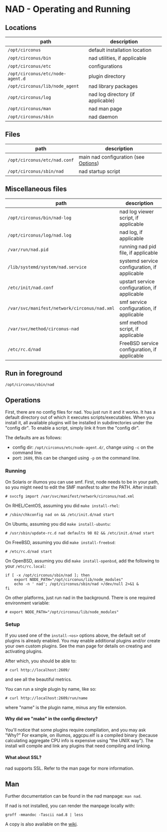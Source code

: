 # NAD - Operating and Running

## Locations

| path                             | description                       |
| -------------------------------- | --------------------------------- |
| `/opt/circonus`                  | default installation location     |
| `/opt/circonus/bin`              | nad utilities, if applicable      |
| `/opt/circonus/etc`              | configurations                    |
| `/opt/circonus/etc/node-agent.d` | plugin directory                  |
| `/opt/circonus/lib/node_agent`   | nad library packages              |
| `/opt/circonus/log`              | nad log directory (if applicable) |
| `/opt/circonus/man`              | nad man page                      |
| `/opt/circonus/sbin`             | nad daemon                        |

## Files

| path                         | description                                        |
| ---------------------------- | -------------------------------------------------- |
| `/opt/circonus/etc/nad.conf` | main nad configuration (see [Options](OPTIONS.md)) |
| `/opt/circonus/sbin/nad`     | nad startup script                                 |

## Miscellaneous files

| path                                         | description                                  |
| -------------------------------------------- | -------------------------------------------- |
| `/opt/circonus/bin/nad-log`                  | nad log viewer script, if applicable         |
| `/opt/circonus/log/nad.log`                  | nad log, if applicable                       |
| `/var/run/nad.pid`                           | running nad pid file, if applicable          |
| `/lib/systemd/system/nad.service`            | systemd service configuration, if applicable |
| `/etc/init/nad.conf`                         | upstart service configuration, if applicable |
| `/var/svc/manifest/network/circonus/nad.xml` | smf service configuration, if applicable     |
| `/var/svc/method/circonus-nad`               | smf method script, if applicable             |
| `/etc/rc.d/nad`                              | FreeBSD service configuration, if applicable |


## Run in foreground

`/opt/circonus/sbin/nad`



## Operations

First, there are no config files for nad. You just run it and it works.
It has a default directory out of which it executes scripts/executables.
When you install it, all available plugins will be installed in
subdirectories under the "config dir".  To enable a script, simply link
it from the "config dir".

The defaults are as follows:

- config dir: `/opt/circonus/etc/node-agent.d/`, change using `-c` on the command line.
- port: `2609`, this can be changed using `-p` on the command line.

### Running

On Solaris or illumos you can use smf.  First, node needs to be in your path,
so you might need to edit the SMF manifest to alter the PATH. After install:

    # svccfg import /var/svc/manifest/network/circonus/nad.xml

On RHEL/CentOS, assuming you did `make install-rhel`:

    # /sbin/chkconfig nad on && /etc/init.d/nad start

On Ubuntu, assuming you did `make install-ubuntu`:

    # /usr/sbin/update-rc.d nad defaults 98 02 && /etc/init.d/nad start

On FreeBSD, assuming you did `make install-freebsd`:

    # /etc/rc.d/nad start

On OpenBSD, assuming you did `make install-openbsd`, add the following to your `/etc/rc.local`:

    if [ -x /opt/circonus/sbin/nad ]; then
        export NODE_PATH="/opt/circonus/lib/node_modules"
        echo -n ' nad'; /opt/circonus/sbin/nad >/dev/null 2>&1 &
    fi

On other platforms, just run nad in the background. There is one required
environment variable:

   `# export NODE_PATH="/opt/circonus/lib/node_modules"`

### Setup

If you used one of the `install-<os>` options above, the default set of
plugins is already enabled.  You may enable additional plugins and/or
create your own custom plugins.  See the man page for details on creating
and activating plugins.

After which, you should be able to:

    # curl http://localhost:2609/

and see all the beautiful metrics.

You can run a single plugin by name, like so:

    # curl http://localhost:2609/run/name

where "name" is the plugin name, minus any file extension.

#### Why did we "make" in the config directory?

You'll notice that some plugins require compilation, and you may ask "Why?"
For example, on illumos, aggcpu.elf is a compiled binary
(because calculating aggregate CPU info is expensive using "the UNIX way").
The install will compile and link any plugins that need compiling and linking.

#### What about SSL?


nad supports SSL. Refer to the man page for more information.


## Man

Further documentation can be found in the nad manpage: `man nad`.

If nad is not installed, you can render the manpage locally with:
```
groff -mmandoc -Tascii nad.8 | less
```

A copy is also available on the [wiki](https://github.com/circonus-labs/nad/wiki/manpage).
